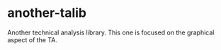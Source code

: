 # another-talib
Another technical analysis library. This one is focused on the graphical aspect of the TA.
